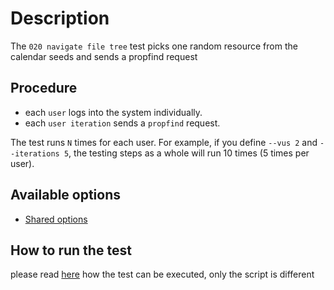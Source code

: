 # Description

The `020 navigate file tree` test picks one random resource from the calendar seeds and sends a propfind request


## Procedure

* each `user` logs into the system individually.
* each `user iteration` sends a `propfind` request.

The test runs `N` times for each user. For example, if you define `--vus 2` and `--iterations 5`, the testing steps as a whole will run 10 times (5 times per user).


## Available options

* [Shared options](/k6-tests/src/values/env)


## How to run the test

please read [here](/k6-tests/docs/run) how the test can be executed, only the script is different

